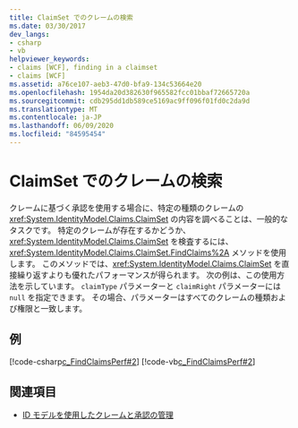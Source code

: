 ```yaml
---
title: ClaimSet でのクレームの検索
ms.date: 03/30/2017
dev_langs:
- csharp
- vb
helpviewer_keywords:
- claims [WCF], finding in a claimset
- claims [WCF]
ms.assetid: a76ce107-aeb3-47d0-bfa9-134c53664e20
ms.openlocfilehash: 1954da20d382630f965582fcc01bbaf72665720a
ms.sourcegitcommit: cdb295dd1db589ce5169ac9ff096f01fd0c2da9d
ms.translationtype: MT
ms.contentlocale: ja-JP
ms.lasthandoff: 06/09/2020
ms.locfileid: "84595454"
---
```

# <a name="finding-claims-in-a-claimset"></a>ClaimSet でのクレームの検索
クレームに基づく承認を使用する場合に、特定の種類のクレームの <xref:System.IdentityModel.Claims.ClaimSet> の内容を調べることは、一般的なタスクです。 特定のクレームが存在するかどうか、<xref:System.IdentityModel.Claims.ClaimSet> を検査するには、<xref:System.IdentityModel.Claims.ClaimSet.FindClaims%2A> メソッドを使用します。 このメソッドでは、<xref:System.IdentityModel.Claims.ClaimSet> を直接繰り返すよりも優れたパフォーマンスが得られます。 次の例は、この使用方法を示しています。 `claimType` パラメーターと `claimRight` パラメーターには `null` を指定できます。 その場合、パラメーターはすべてのクレームの種類および権限と一致します。  
  
## <a name="example"></a>例  
 [!code-csharp[c_FindClaimsPerf#2](../../../../samples/snippets/csharp/VS_Snippets_CFX/c_findclaimsperf/cs/c_findclaimsperf.cs#2)]
 [!code-vb[c_FindClaimsPerf#2](../../../../samples/snippets/visualbasic/VS_Snippets_CFX/c_findclaimsperf/vb/c_findclaimsperf.vb#2)]  
  
## <a name="see-also"></a>関連項目

- [ID モデルを使用したクレームと承認の管理](managing-claims-and-authorization-with-the-identity-model.md)
